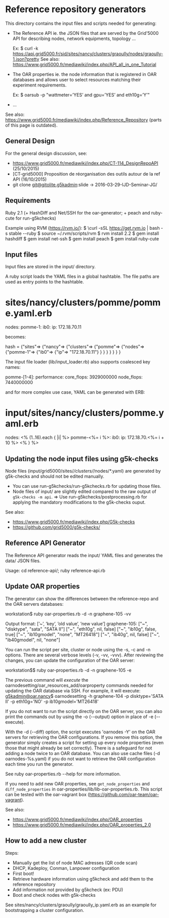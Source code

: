 Reference repository generators
===============================

This directory contains the input files and scripts needed for generating:

- The Reference API ie. the JSON files that are served by the Grid'5000 API for describing nodes, network equipments, topology ...

  Ex: $ curl -k https://api.grid5000.fr/sid/sites/nancy/clusters/graoully/nodes/graoully-1.json?pretty
  See also: https://www.grid5000.fr/mediawiki/index.php/API_all_in_one_Tutorial

- The OAR properties ie. the node information that is registered in OAR databases and 
  allows user to select resources matching their experiment requirements.

  Ex: $ oarsub -p "wattmeter=’YES’ and gpu=’YES’ and eth10g=’Y’"

- ...

See also: https://www.grid5000.fr/mediawiki/index.php/Reference_Repository (parts of this page is outdated).

General Design
--------------

For the general design discussion, see:
* https://www.grid5000.fr/mediawiki/index.php/CT-114_DesignRepoAPI (25/10/2015)
* [CT-grid5000] Proposition de réorganisation des outils autour de la ref API (16/10/2015)
* git clone git@gitolite.g5kadmin:slide -> 2016-03-29-IJD-Seminar-JG/

Requirements
------------
Ruby 2.1 (+ HashDiff and Net/SSH for the oar-generator; + peach and ruby-cute for run-g5kchecks)

Example using RVM (https://rvm.io/):
$ \curl -sSL https://get.rvm.io | bash -s stable --ruby
$ source ~/.rvm/scripts/rvm
$ rvm install 2.2
$ gem install hashdiff
$ gem install net-ssh
$ gem install peach
$ gem install ruby-cute

Input files
-----------

Input files are stored in the input/ directory.

A ruby script loads the YAML files in a global hashtable. The file paths are used as entry points to the hashtable.
# sites/nancy/clusters/pomme/pomme.yaml.erb
nodes:
  pomme-1:
  ib0:
    ip: 172.18.70.11

becomes:

hash = {"sites"=>
        {"nancy"=>
         {"clusters"=>
          {"pomme"=>
           {"nodes"=>
            {"pomme-1"=>
             {"ib0"=> {"ip"=> "172.18.70.11"} }
        } } } } } }

The input file loader (lib/input_loader.rb) also supports coalesced key names:

pomme-[1-4]:
  performance:
    core_flops: 3929000000
    node_flops: 7440000000

and for more complex use case, YAML can be generated with ERB:

# input/sites/nancy/clusters/pomme.yaml.erb
nodes:
  <% (1..16).each { |i| %>
  pomme-<%= i %>:
    ib0:
      ip: 172.18.70.<%= i + 10 %>
  <% } %>

Updating the node input files using g5k-checks
----------------------------------------------

Node files (input/grid5000/sites/*/clusters/*/nodes/*.yaml) are generated by g5k-checks and should not be edited manually.
- You can use run-g5kchecks/run-g5kchecks.rb for updating those files.
- Node files of input/ are slightly edited compared to the raw output of `g5k-checks -m api`.
  => Use run-g5kchecks/postprocessing.rb for applying the mandatory modifications to the g5k-checks ouput.

See also:
* https://www.grid5000.fr/mediawiki/index.php/G5k-checks
* https://github.com/grid5000/g5k-checks/

Reference API Generator
-----------------------

The Reference API generator reads the input/ YAML files and generates the data/ JSON files.

Usage: cd reference-api/; ruby reference-api.rb

Update OAR properties
---------------------

The generator can show the differences between the reference-repo and the OAR servers databases:

workstation$ ruby oar-properties.rb -d -n graphene-105 -vv

Output format: [’~’, ’key’, ’old value’, ’new value’]
  graphene-105:
    ["~", "disktype", "sata", "SATA II"]
    ["~", "eth10g", nil, false]
    ["~", "ib10g", false, true]
    ["~", "ib10gmodel", "none", "MT26418"]
    ["~", "ib40g", nil, false]
    ["~", "ib40gmodel", nil, "none"]

You can run the script per site, cluster or node using the -s, -c and -n options. There are several verbose levels (-v, -vv, -vvv).
After reviewing the changes, you can update the configuration of the OAR server:

workstation$$ ruby oar-properties.rb -d -n graphene-105 -e

The previous command will *execute* the oarnodesetting/oar_resources_add/oarproperty commands needed for updating the OAR database via SSH. For example, it will execute:
g5kadmin@oar.nancy$ oarnodesetting -h graphene-104 -p disktype='SATA II' -p eth10g='NO' -p ib10gmodel='MT26418'

If you do not want to run the script directly on the OAR server, you can also print the commands out by using the -o (--output) option in place of -e (--execute).

With the -d (--diff) option, the script executes 'oarnodes -Y' on the OAR servers for retrieving the OAR configurations. If you remove this option, the generator
simply creates a script for setting up every node properties (even those that might already be set correctly). There is a safeguard for not adding a node twice to an OAR database.
You can also use cache files (-d oarnodes-%s.yaml) if you do not want to retrieve the OAR configuration each time you run the generator.

See ruby oar-properties.rb --help for more information.

If you need to add new OAR properties, see `get_node_properties` and `diff_node_properties` in oar-properties/lib/lib-oar-properties.rb.
This script can be tested with the oar-vagrant box (https://github.com/oar-team/oar-vagrant).

See also: 
* https://www.grid5000.fr/mediawiki/index.php/OAR_properties
* https://www.grid5000.fr/mediawiki/index.php/OAR_properties_2.0

How to add a new cluster
------------------------
Steps:
- Manually get the list of node MAC adresses (QR code scan)
- DHCP, Kadeploy, Conman, Lanpower configuration
- First boot!
- Retrieve hardware information using g5kcheck and add them to the reference repository
- Add information not provided by g5kcheck (ex: PDU)
- Boot and check nodes with g5k-checks

See sites/nancy/clusters/graoully/graoully_ip.yaml.erb as an example for bootstrapping a cluster configuration.
